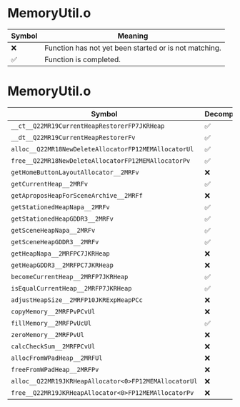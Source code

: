 # MemoryUtil.o
| Symbol | Meaning 
| ------------- | ------------- 
| :x: | Function has not yet been started or is not matching. 
| :white_check_mark: | Function is completed. 


# MemoryUtil.o
| Symbol | Decompiled? |
| ------------- | ------------- |
| `__ct__Q22MR19CurrentHeapRestorerFP7JKRHeap` | :white_check_mark: |
| `__dt__Q22MR19CurrentHeapRestorerFv` | :white_check_mark: |
| `alloc__Q22MR18NewDeleteAllocatorFP12MEMAllocatorUl` | :white_check_mark: |
| `free__Q22MR18NewDeleteAllocatorFP12MEMAllocatorPv` | :white_check_mark: |
| `getHomeButtonLayoutAllocator__2MRFv` | :x: |
| `getCurrentHeap__2MRFv` | :white_check_mark: |
| `getAproposHeapForSceneArchive__2MRFf` | :x: |
| `getStationedHeapNapa__2MRFv` | :white_check_mark: |
| `getStationedHeapGDDR3__2MRFv` | :white_check_mark: |
| `getSceneHeapNapa__2MRFv` | :white_check_mark: |
| `getSceneHeapGDDR3__2MRFv` | :white_check_mark: |
| `getHeapNapa__2MRFPC7JKRHeap` | :x: |
| `getHeapGDDR3__2MRFPC7JKRHeap` | :x: |
| `becomeCurrentHeap__2MRFP7JKRHeap` | :white_check_mark: |
| `isEqualCurrentHeap__2MRFP7JKRHeap` | :white_check_mark: |
| `adjustHeapSize__2MRFP10JKRExpHeapPCc` | :x: |
| `copyMemory__2MRFPvPCvUl` | :x: |
| `fillMemory__2MRFPvUcUl` | :white_check_mark: |
| `zeroMemory__2MRFPvUl` | :x: |
| `calcCheckSum__2MRFPCvUl` | :x: |
| `allocFromWPadHeap__2MRFUl` | :x: |
| `freeFromWPadHeap__2MRFPv` | :x: |
| `alloc__Q22MR19JKRHeapAllocator<0>FP12MEMAllocatorUl` | :x: |
| `free__Q22MR19JKRHeapAllocator<0>FP12MEMAllocatorPv` | :x: |

